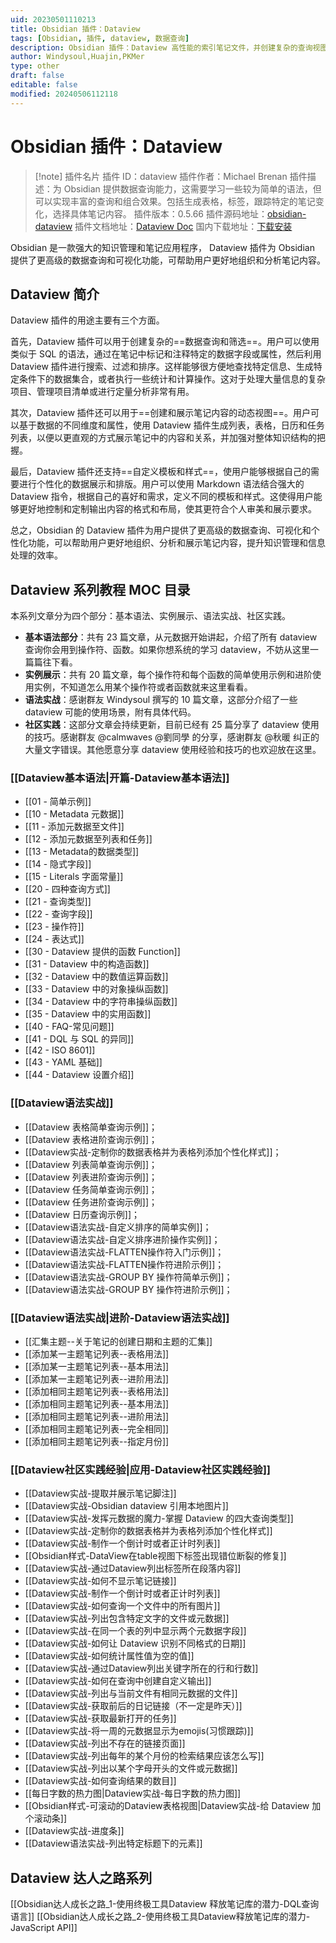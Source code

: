 ```yaml
---
uid: 20230501110213
title: Obsidian 插件：Dataview
tags: [Obsidian, 插件, dataview, 数据查询]
description: Obsidian 插件：Dataview 高性能的索引笔记文件，并创建复杂的查询视图，如表格，列表，任务，日历视图
author: Windysoul,Huajin,PKMer
type: other
draft: false
editable: false
modified: 20240506112118
---
```


# Obsidian 插件：Dataview

> [!note] 插件名片
> 插件 ID：dataview
> 插件作者：Michael Brenan
> 插件描述：为 Obsidian 提供数据查询能力，这需要学习一些较为简单的语法，但可以实现丰富的查询和组合效果。包括生成表格，标签，跟踪特定的笔记变化，选择具体笔记内容。
> 插件版本：0.5.66
> 插件源码地址：[obsidian-dataview](https://github.com/blacksmithgu/obsidian-dataview)
> 插件文档地址：[Dataview Doc](https://blacksmithgu.github.io/obsidian-dataview/)
> 国内下载地址：[下载安装](https://pkmer.cn/products/plugin/pluginMarket/?dataview)

Obsidian 是一款强大的知识管理和笔记应用程序， Dataview 插件为 Obsidian 提供了更高级的数据查询和可视化功能，可帮助用户更好地组织和分析笔记内容。

## Dataview 简介

Dataview 插件的用途主要有三个方面。

首先，Dataview 插件可以用于创建复杂的==数据查询和筛选==。用户可以使用类似于 SQL 的语法，通过在笔记中标记和注释特定的数据字段或属性，然后利用 Dataview 插件进行搜索、过滤和排序。这样能够很方便地查找特定信息、生成特定条件下的数据集合，或者执行一些统计和计算操作。这对于处理大量信息的复杂项目、管理项目清单或进行定量分析非常有用。

其次，Dataview 插件还可以用于==创建和展示笔记内容的动态视图==。用户可以基于数据的不同维度和属性，使用 Dataview 插件生成列表，表格，日历和任务列表，以便以更直观的方式展示笔记中的内容和关系，并加强对整体知识结构的把握。

最后，Dataview 插件还支持==自定义模板和样式==，使用户能够根据自己的需要进行个性化的数据展示和排版。用户可以使用 Markdown 语法结合强大的 Dataview 指令，根据自己的喜好和需求，定义不同的模板和样式。这使得用户能够更好地控制和定制输出内容的格式和布局，使其更符合个人审美和展示要求。

总之，Obsidian 的 Dataview 插件为用户提供了更高级的数据查询、可视化和个性化功能，可以帮助用户更好地组织、分析和展示笔记内容，提升知识管理和信息处理的效率。

## Dataview 系列教程 MOC 目录

本系列文章分为四个部分：基本语法、实例展示、语法实战、社区实践。

- **基本语法部分**：共有 23 篇文章，从元数据开始讲起，介绍了所有 dataview 查询你会用到操作符、函数。如果你想系统的学习 dataview，不妨从这里一篇篇往下看。
- **实例展示**：共有 20 篇文章，每个操作符和每个函数的简单使用示例和进阶使用实例，不知道怎么用某个操作符或者函数就来这里看看。
- **语法实战**：感谢群友 Windysoul 撰写的 10 篇文章，这部分介绍了一些 dataview 可能的使用场景，附有具体代码。
- **社区实践**：这部分文章会持续更新，目前已经有 25 篇分享了 dataview 使用的技巧。感谢群友 @calmwaves @劉同學 的分享，感谢群友 @秋暖 纠正的大量文字错误。其他愿意分享 dataview 使用经验和技巧的也欢迎放在这里。

### [[Dataview基本语法|开篇-Dataview基本语法]]

- [[01 - 简单示例]]
- [[10 - Metadata 元数据]]
- [[11 - 添加元数据至文件]]
- [[12 - 添加元数据至列表和任务]]
- [[13 - Metadata的数据类型]]
- [[14 - 隐式字段]]
- [[15 - Literals 字面常量]]
- [[20 - 四种查询方式]]
- [[21 - 查询类型]]
- [[22 - 查询字段]]
- [[23 - 操作符]]
- [[24 - 表达式]]
- [[30 - Dataview 提供的函数 Function]]
- [[31 - Dataview 中的构造函数]]
- [[32 - Dataview 中的数值运算函数]]
- [[33 - Dataview 中的对象操纵函数]]
- [[34 - Dataview 中的字符串操纵函数]]
- [[35 - Dataview 中的实用函数]]
- [[40 - FAQ-常见问题]]
- [[41 - DQL 与 SQL 的异同]]
- [[42 - ISO 8601]]
- [[43 - YAML 基础]]
- [[44 - Dataview 设置介绍]]

### [[Dataview语法实战]]

- [[Dataview 表格简单查询示例]]；
- [[Dataview 表格进阶查询示例]]；
- [[Dataview实战-定制你的数据表格并为表格列添加个性化样式]]；
- [[Dataview 列表简单查询示例]]；
- [[Dataview 列表进阶查询示例]]；
- [[Dataview 任务简单查询示例]]；
- [[Dataview 任务进阶查询示例]]；
- [[Dataview 日历查询示例]]；
- [[Dataview语法实战-自定义排序的简单实例]]；
- [[Dataview语法实战-自定义排序进阶操作实例]]；
- [[Dataview语法实战-FLATTEN操作符入门示例]]；
- [[Dataview语法实战-FLATTEN操作符进阶示例]]；
- [[Dataview语法实战-GROUP BY 操作符简单示例]]；
- [[Dataview语法实战-GROUP BY 操作符进阶示例]]；

### [[Dataview语法实战|进阶-Dataview语法实战]]

- [[汇集主题--关于笔记的创建日期和主题的汇集]]
- [[添加某一主题笔记列表--表格用法]]
- [[添加某一主题笔记列表--基本用法]]
- [[添加某一主题笔记列表--进阶用法]]
- [[添加相同主题笔记列表--表格用法]]
- [[添加相同主题笔记列表--基本用法]]
- [[添加相同主题笔记列表--进阶用法]]
- [[添加相同主题笔记列表--完全相同]]
- [[添加相同主题笔记列表--指定月份]]

### [[Dataview社区实践经验|应用-Dataview社区实践经验]]

- [[Dataview实战-提取并展示笔记脚注]]
- [[Dataview实战-Obsidian dataview 引用本地图片]]
- [[Dataview实战-发挥元数据的魔力-掌握 Dataview 的四大查询类型]]
- [[Dataview实战-定制你的数据表格并为表格列添加个性化样式]]
- [[Dataview实战-制作一个倒计时或者正计时列表]]
- [[Obsidian样式-DataView在table视图下标签出现错位断裂的修复]]
- [[Dataview实战-通过Dataview列出标签所在段落内容]]
- [[Dataview实战-如何不显示笔记链接]]
- [[Dataview实战-制作一个倒计时或者正计时列表]]
- [[Dataview实战-如何查询一个文件中的所有图片]]
- [[Dataview实战-列出包含特定文字的文件或元数据]]
- [[Dataview实战-在同一个表的列中显示两个元数据字段]]
- [[Dataview实战-如何让 Dataview 识别不同格式的日期]]
- [[Dataview实战-如何统计属性值为空的值]]
- [[Dataview实战-通过Dataview列出关键字所在的行和行数]]
- [[Dataview实战-如何在查询中创建自定义输出]]
- [[Dataview实战-列出与当前文件有相同元数据的文件]]
- [[Dataview实战-获取前后的日记链接（不一定是昨天）]]
- [[Dataview实战-获取最新打开的任务]]
- [[Dataview实战-将一周的元数据显示为emojis(习惯跟踪)]]
- [[Dataview实战-列出不存在的链接页面]]
- [[Dataview实战-列出每年的某个月份的检索结果应该怎么写]]
- [[Dataview实战-列出以某个字母开头的文件或元数据]]
- [[Dataview实战-如何查询结果的数目]]
- [[每日字数的热力图|Dataview实战-每日字数的热力图]]
- [[Obsidian样式-可滚动的Dataview表格视图|Dataview实战-给 Dataview 加个滚动条]]
- [[Dataview实战-进度条]]
- [[Dataview语法实战-列出特定标题下的元素]]

## Dataview 达人之路系列

[[Obsidian达人成长之路_1-使用终极工具Dataview 释放笔记库的潜力-DQL查询语言]]
[[Obsidian达人成长之路_2-使用终极工具Dataview释放笔记库的潜力-JavaScript API]]
